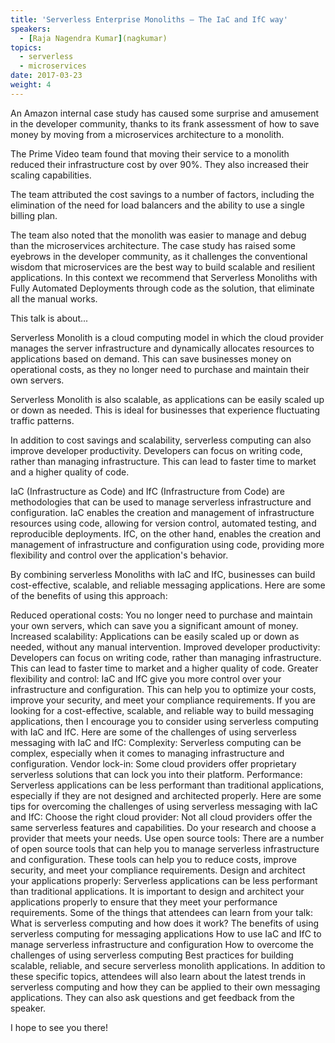 ```yaml
---
title: 'Serverless Enterprise Monoliths – The IaC and IfC way'
speakers:
  - [Raja Nagendra Kumar](nagkumar)
topics:
  - serverless
  - microservices
date: 2017-03-23
weight: 4
---
```




An Amazon internal case study has caused some surprise and amusement in the developer community, thanks to its frank assessment of how to save money by moving from a microservices architecture to a monolith.

The Prime Video team found that moving their service to a monolith reduced their infrastructure cost by over 90%. They also increased their scaling capabilities.

The team attributed the cost savings to a number of factors, including the elimination of the need for load balancers and the ability to use a single billing plan.

The team also noted that the monolith was easier to manage and debug than the microservices architecture.
The case study has raised some eyebrows in the developer community, as it challenges the conventional wisdom that microservices are the best way to build scalable and resilient applications. In this context we recommend that Serverless Monoliths with Fully Automated Deployments through code as the solution, that eliminate all the manual works. 

This talk is about...

Serverless Monolith is a cloud computing model in which the cloud provider manages the server infrastructure and dynamically allocates resources to applications based on demand. This can save businesses money on operational costs, as they no longer need to purchase and maintain their own servers.

Serverless Monolith is also scalable, as applications can be easily scaled up or down as needed. This is ideal for businesses that experience fluctuating traffic patterns.

In addition to cost savings and scalability, serverless computing can also improve developer productivity. Developers can focus on writing code, rather than managing infrastructure. This can lead to faster time to market and a higher quality of code.

IaC (Infrastructure as Code) and IfC (Infrastructure from Code) are methodologies that can be used to manage serverless infrastructure and configuration. IaC enables the creation and management of infrastructure resources using code, allowing for version control, automated testing, and reproducible deployments. IfC, on the other hand, enables the creation and management of infrastructure and configuration using code, providing more flexibility and control over the application's behavior.

By combining serverless Monoliths with IaC and IfC, businesses can build cost-effective, scalable, and reliable messaging applications. Here are some of the benefits of using this approach:

Reduced operational costs: You no longer need to purchase and maintain your own servers, which can save you a significant amount of money.
Increased scalability: Applications can be easily scaled up or down as needed, without any manual intervention.
Improved developer productivity: Developers can focus on writing code, rather than managing infrastructure. This can lead to faster time to market and a higher quality of code.
Greater flexibility and control: IaC and IfC give you more control over your infrastructure and configuration. This can help you to optimize your costs, improve your security, and meet your compliance requirements.
If you are looking for a cost-effective, scalable, and reliable way to build messaging applications, then I encourage you to consider using serverless computing with IaC and IfC.
Here are some of the challenges of using serverless messaging with IaC and IfC:
Complexity: Serverless computing can be complex, especially when it comes to managing infrastructure and configuration.
Vendor lock-in: Some cloud providers offer proprietary serverless solutions that can lock you into their platform.
Performance: Serverless applications can be less performant than traditional applications, especially if they are not designed and architected properly.
Here are some tips for overcoming the challenges of using serverless messaging with IaC and IfC:
Choose the right cloud provider: Not all cloud providers offer the same serverless features and capabilities. Do your research and choose a provider that meets your needs.
Use open source tools: There are a number of open source tools that can help you to manage serverless infrastructure and configuration. These tools can help you to reduce costs, improve security, and meet your compliance requirements.
Design and architect your applications properly: Serverless applications can be less performant than traditional applications. It is important to design and architect your applications properly to ensure that they meet your performance requirements.
Some of the things that attendees can learn from your talk:
What is serverless computing and how does it work?
The benefits of using serverless computing for messaging applications
How to use IaC and IfC to manage serverless infrastructure and configuration
How to overcome the challenges of using serverless computing
Best practices for building scalable, reliable, and secure serverless monolith applications.
In addition to these specific topics, attendees will also learn about the latest trends in serverless computing and how they can be applied to their own messaging applications. They can also ask questions and get feedback from the speaker.

I hope to see you there!


